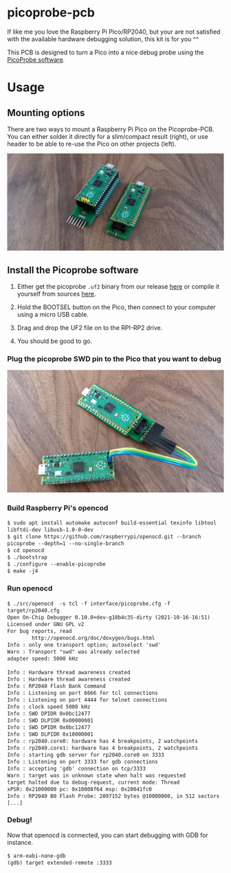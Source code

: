 # picoprobe-pcb


If like me you love the Raspberry Pi Pico/RP2040, but your are not satisfied
with the available hardware debugging solution, this kit is for you ^^

This PCB is designed to turn a Pico into a nice debug probe using the
[PicoProbe software](https://github.com/raspberrypi/picoprobe).

# Usage

## Mounting options

There are two ways to mount a Raspberry Pi Pico on the Picoprobe-PCB. You can
either solder it directly for a slim/compact result (right), or use header to
be able to re-use the Pico on other projects (left).

![](docs/media/mounting_options.jpg)

## Install the Picoprobe software

 1. Either get the picoprobe `.uf2` binary from our release [here]() or compile
 it yourself from sources [here]().

 1. Hold the BOOTSEL button on the Pico, then connect to your computer using a
 micro USB cable.

 1. Drag and drop the UF2 file on to the RPI-RP2 drive.

 1. You should be good to go.

### Plug the picoprobe SWD pin to the Pico that you want to debug

![](docs/media/3_pin_SWD.jpg)

### Build Raspberry Pi's opencod

```console
$ sudo apt install automake autoconf build-essential texinfo libtool libftdi-dev libusb-1.0-0-dev
$ git clone https://github.com/raspberrypi/openocd.git --branch picoprobe --depth=1 --no-single-branch
$ cd openocd
$ ./bootstrap
$ ./configure --enable-picoprobe
$ make -j4
```

### Run openocd

```console
$ ./src/openocd  -s tcl -f interface/picoprobe.cfg -f target/rp2040.cfg
Open On-Chip Debugger 0.10.0+dev-g18b4c35-dirty (2021-10-16-16:51)
Licensed under GNU GPL v2
For bug reports, read
        http://openocd.org/doc/doxygen/bugs.html
Info : only one transport option; autoselect 'swd'
Warn : Transport "swd" was already selected
adapter speed: 5000 kHz

Info : Hardware thread awareness created
Info : Hardware thread awareness created
Info : RP2040 Flash Bank Command
Info : Listening on port 6666 for tcl connections
Info : Listening on port 4444 for telnet connections
Info : clock speed 5000 kHz
Info : SWD DPIDR 0x0bc12477
Info : SWD DLPIDR 0x00000001
Info : SWD DPIDR 0x0bc12477
Info : SWD DLPIDR 0x10000001
Info : rp2040.core0: hardware has 4 breakpoints, 2 watchpoints
Info : rp2040.core1: hardware has 4 breakpoints, 2 watchpoints
Info : starting gdb server for rp2040.core0 on 3333
Info : Listening on port 3333 for gdb connections
Info : accepting 'gdb' connection on tcp/3333
Warn : target was in unknown state when halt was requested
target halted due to debug-request, current mode: Thread 
xPSR: 0x21000000 pc: 0x10008f64 msp: 0x20041fc0
Info : RP2040 B0 Flash Probe: 2097152 bytes @10000000, in 512 sectors
[...]
```

### Debug!

Now that openocd is connected, you can start debugging with GDB for instance.

```console
$ arm-eabi-none-gdb
(gdb) target extended-remote :3333
```
